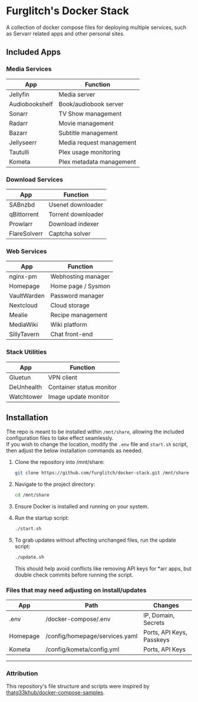 # Furglitch's Docker Stack

A collection of docker compose files for deploying multiple services, such as Servarr related apps and other personal sites.


## Included Apps

### Media Services

| App            | Function                     |
|----------------|------------------------------|
| Jellyfin       | Media server                 |
| Audiobookshelf | Book/audiobook server        |
| Sonarr         | TV Show management           |
| Radarr         | Movie management             |
| Bazarr         | Subtitle management          |
| Jellyseerr     | Media request management     |
| Tautulli       | Plex usage monitoring        |
| Kometa         | Plex metadata management     |

### Download Services

| App            | Function                     |
|----------------|------------------------------|
| SABnzbd        | Usenet downloader            |
| qBittorrent    | Torrent downloader           |
| Prowlarr       | Download indexer             |
| FlareSolverr   | Captcha solver               |

### Web Services

| App            | Function                     |
|----------------|------------------------------|
| nginx-pm       | Webhosting manager           |
| Homepage       | Home page / Sysmon           |
| VaultWarden    | Password manager             |
| Nextcloud      | Cloud storage                |
| Mealie         | Recipe management            |
| MediaWiki      | Wiki platform                |
| SillyTavern    | Chat front-end               |

### Stack Utilities

| App            | Function                     |
|----------------|------------------------------|
| Gluetun        | VPN client                   |
| DeUnhealth     | Container status monitor     |
| Watchtower     | Image update monitor         |

## Installation

The repo is meant to be installed within `/mnt/share`, allowing the included configuration files to take effect seamlessly.<br/>
If you wish to change the location, modify the `.env` file and `start.sh` script, then adjust the below installation commands as needed.

1. Clone the repository into /mnt/share:
	 ```bash
	 git clone https://github.com/furglitch/docker-stack.git /mnt/share
	 ```

2. Navigate to the project directory:
	 ```bash
	 cd /mnt/share
	 ```

3. Ensure Docker is installed and running on your system.

4. Run the startup script:
	 ```bash
	 ./start.sh
	 ```

5. To grab updates without affecting unchanged files, run the update script:
	 ```bash
	 ./update.sh
	 ```
	 This should help avoid conflicts like removing API keys for *arr apps, but double check commits before running the script.

### Files that may need adjusting on install/updates

| App      | Path                           | Changes                   |
|----------|--------------------------------|---------------------------|
| .env     | /docker-compose/.env           | IP, Domain, Secrets       |
| Homepage | /config/homepage/services.yaml | Ports, API Keys, Passkeys |
| Kometa   | /config/kometa/config.yml      | Ports, API Keys           |

---

### Attribution
This repository's file structure and scripts were inspired by [thatg33khub/docker-compose-samples](https://github.com/thatg33khub/docker-compose-samples).

